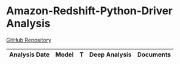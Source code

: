 # Amazon-Redshift-Python-Driver Analysis

[GitHub Repository](https://github.com/aws/amazon-redshift-python-driver)

| Analysis Date | Model | T | Deep Analysis | Documents |
|---------------|-------|---|:-------------:|-----------|